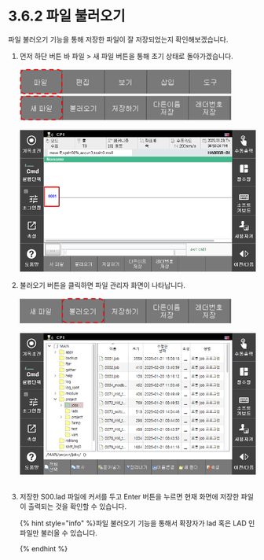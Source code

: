 # 3.6.2 파일 불러오기
파일 불러오기 기능을 통해 저장한 파일이 잘 저장되었는지 확인해보겠습니다.

1. 먼저 하단 버튼 바 파일 > 새 파일 버튼을 통해 초기 상태로 돌아가겠습니다.<br><Br>
    <img src="../../_assets/f_btn_file.png" width ="430" ><br>
    <img src="../../_assets/f_btn_new_file.png" width ="430" ><br><br>
    <img src="../../_assets/new_file_result.png" width ="500" ><br>
    
2. 불러오기 버튼을 클릭하면 파일 관리자 화면이 나타납니다.<br><br>
    <img src="../../_assets/f_btn_load_file.png" width ="430" ><br><br>
    <img src="../../_assets/file_load_screen.png" width ="500" ><br><br>

3. 저장한 S00.lad 파일에 커서를 두고 Enter 버튼을 누르면 현재 화면에 저장한 파일이 출력되는 것을 확인할 수 있습니다.<br>

    {% hint style="info" %}파일 불러오기 기능을 통해서 확장자가 lad 혹은 LAD 인 파일만 불러올 수 있습니다.
    
    {% endhint %}